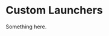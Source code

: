 [title]: # (Custom Launchers)
[tags]: # (XXX)
[priority]: # (4772)
# Custom Launchers
Something here.
